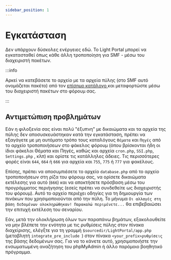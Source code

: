```yaml
---
sidebar_position: 1
---
```


# Εγκατάσταση
Δεν υπάρχουν δύσκολες ενέργειες εδώ. Το Light Portal μπορεί να εγκατασταθεί όπως κάθε άλλη τροποποίηση για SMF - μέσω του διαχειριστή πακέτων.

:::info

Αρκεί να κατεβάσετε το αρχείο με τα αρχεία πύλης (στο SMF αυτό ονομάζεται πακέτο) από τον [επίσημο κατάλογο ](https://custom.simplemachines.org/mods/index.php?mod=4244) και μεταφορτώστε μέσω του διαχειριστή πακέτων στο φόρουμ σας.

:::

## Αντιμετώπιση προβλημάτων
Εάν η φιλοξενία σας είναι πολύ "έξυπνη" με δικαιώματα και τα αρχεία της πύλης δεν αποσυσκευάστηκαν κατά την εγκατάσταση, πρέπει να εξαγάγετε με μη αυτόματο τρόπο τους καταλόγους `Θέματα` και `Πηγές` από το αρχείο τροποποιήσεων στο φάκελος φόρουμ (όπου βρίσκονται ήδη οι ίδιοι φάκελοι Θέματα και Πηγές, καθώς και αρχεία `cron.php`, `SSI.php`, `Settings.php` , κλπ) και ορίστε τις κατάλληλες άδειες. Τις περισσότερες φορές είναι `644`, `664` ή `666` για αρχεία και `755`, `775` ή `777` για φακέλους.

Επίσης, πρέπει να αποσυμπιέσετε το αρχείο `database.php` από το αρχείο τροποποιήσεων στη ρίζα του φόρουμ σας, να ορίσετε δικαιώματα εκτέλεσης για αυτό (`666`) και να αποκτήσετε πρόσβαση μέσω του προγράμματος περιήγησης (εσείς πρέπει να συνδεθείτε ως διαχειριστής του φόρουμ). Αυτό το αρχείο περιέχει οδηγίες για τη δημιουργία των πινάκων που χρησιμοποιούνται από την πύλη. Το μήνυμα `Οι αλλαγές στη βάση δεδομένων ολοκληρώθηκαν! Παρακαλώ περιμένετε...` θα επιβεβαιώσει την επιτυχή εκτέλεση του σεναρίου.

Εάν, μετά την ολοκλήρωση όλων των παραπάνω βημάτων, εξακολουθείτε να μην βλέπετε την ενότητα με τις ρυθμίσεις πύλης στον πίνακα διαχείρισης, ελέγξτε για τη γραμμή `$sourcedir/LightPortal/app.php` (μεταβλητή `integrate_pre_include `) στον πίνακα `<your_prefix>ρυθμίσεις` της βάσης δεδομένων σας. Για να το κάνετε αυτό, χρησιμοποιήστε την ενσωματωμένη αναζήτηση του phpMyAdmin ή άλλο παρόμοιο βοηθητικό πρόγραμμα.
